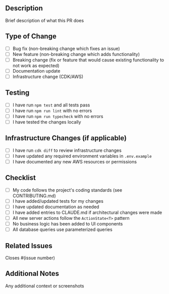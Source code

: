 ## Description
Brief description of what this PR does

## Type of Change
- [ ] Bug fix (non-breaking change which fixes an issue)
- [ ] New feature (non-breaking change which adds functionality)
- [ ] Breaking change (fix or feature that would cause existing functionality to not work as expected)
- [ ] Documentation update
- [ ] Infrastructure change (CDK/AWS)

## Testing
- [ ] I have run `npm test` and all tests pass
- [ ] I have run `npm run lint` with no errors
- [ ] I have run `npm run typecheck` with no errors
- [ ] I have tested the changes locally

## Infrastructure Changes (if applicable)
- [ ] I have run `cdk diff` to review infrastructure changes
- [ ] I have updated any required environment variables in `.env.example`
- [ ] I have documented any new AWS resources or permissions

## Checklist
- [ ] My code follows the project's coding standards (see CONTRIBUTING.md)
- [ ] I have added/updated tests for my changes
- [ ] I have updated documentation as needed
- [ ] I have added entries to CLAUDE.md if architectural changes were made
- [ ] All new server actions follow the `ActionState<T>` pattern
- [ ] No business logic has been added to UI components
- [ ] All database queries use parameterized queries

## Related Issues
Closes #(issue number)

## Additional Notes
Any additional context or screenshots